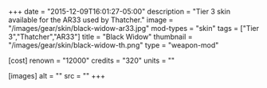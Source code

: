 +++
date = "2015-12-09T16:01:27-05:00"
description = "Tier 3 skin available for the AR33 used by Thatcher."
image = "/images/gear/skin/black-widow-ar33.jpg"
mod-types = "skin"
tags = ["Tier 3","Thatcher","AR33"]
title = "Black Widow"
thumbnail = "/images/gear/skin/black-widow-th.png"
type = "weapon-mod"

[cost]
  renown = "12000"
  credits = "320"
  units = ""

[images]
  alt = ""
  src = ""
+++
